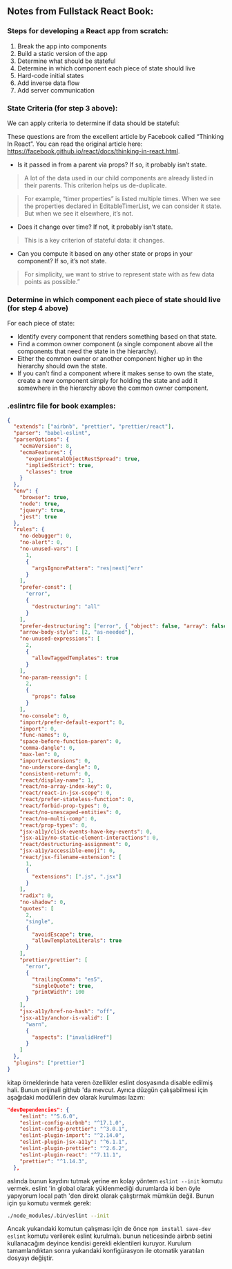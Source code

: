 ## Notes from Fullstack React Book:

### Steps for developing a React app from scratch:

1. Break the app into components
1. Build a static version of the app
1. Determine what should be stateful
1. Determine in which component each piece of state should live
1. Hard-code initial states
1. Add inverse data flow
1. Add server communication

### State Criteria (for step 3 above):
We can apply criteria to determine if data should be stateful:

These questions are from the excellent article by Facebook called “Thinking In React”. You can read the original article here: https://facebook.github.io/react/docs/thinking-in-react.html.

* Is it passed in from a parent via props? If so, it probably isn’t state.

> A lot of the data used in our child components are already listed in their parents. This criterion helps us de-duplicate.

> For example, “timer properties” is listed multiple times. When we see the properties declared in EditableTimerList, we can consider it state. But when we see it elsewhere, it’s not.

* Does it change over time? If not, it probably isn’t state.

> This is a key criterion of stateful data: it changes.

* Can you compute it based on any other state or props in your component? If so, it’s not state.

> For simplicity, we want to strive to represent state with as few data points as possible.”

### Determine in which component each piece of state should live (for step 4 above)

For each piece of state:

* Identify every component that renders something based on that state.
* Find a common owner component (a single component above all the components that need the state in the hierarchy).
* Either the common owner or another component higher up in the hierarchy should own the state.
* If you can’t find a component where it makes sense to own the state, create a new component simply for holding the state and add it somewhere in the hierarchy above the common owner component.

### .eslintrc file for book examples:
```json
{
  "extends": ["airbnb", "prettier", "prettier/react"],
  "parser": "babel-eslint",
  "parserOptions": {
    "ecmaVersion": 8,
    "ecmaFeatures": {
      "experimentalObjectRestSpread": true,
      "impliedStrict": true,
      "classes": true
    }
  },
  "env": {
    "browser": true,
    "node": true,
    "jquery": true,
    "jest": true
  },
  "rules": {
    "no-debugger": 0,
    "no-alert": 0,
    "no-unused-vars": [
      1,
      {
        "argsIgnorePattern": "res|next|^err"
      }
    ],
    "prefer-const": [
      "error",
      {
        "destructuring": "all"
      }
    ],
    "prefer-destructuring": ["error", { "object": false, "array": false }],
    "arrow-body-style": [2, "as-needed"],
    "no-unused-expressions": [
      2,
      {
        "allowTaggedTemplates": true
      }
    ],
    "no-param-reassign": [
      2,
      {
        "props": false
      }
    ],
    "no-console": 0,
    "import/prefer-default-export": 0,
    "import": 0,
    "func-names": 0,
    "space-before-function-paren": 0,
    "comma-dangle": 0,
    "max-len": 0,
    "import/extensions": 0,
    "no-underscore-dangle": 0,
    "consistent-return": 0,
    "react/display-name": 1,
    "react/no-array-index-key": 0,
    "react/react-in-jsx-scope": 0,
    "react/prefer-stateless-function": 0,
    "react/forbid-prop-types": 0,
    "react/no-unescaped-entities": 0,
    "react/no-multi-comp": 0,
    "react/prop-types": 0,
    "jsx-a11y/click-events-have-key-events": 0,
    "jsx-a11y/no-static-element-interactions": 0,
    "react/destructuring-assignment": 0,
    "jsx-a11y/accessible-emoji": 0,
    "react/jsx-filename-extension": [
      1,
      {
        "extensions": [".js", ".jsx"]
      }
    ],
    "radix": 0,
    "no-shadow": 0,
    "quotes": [
      2,
      "single",
      {
        "avoidEscape": true,
        "allowTemplateLiterals": true
      }
    ],
    "prettier/prettier": [
      "error",
      {
        "trailingComma": "es5",
        "singleQuote": true,
        "printWidth": 100
      }
    ],
    "jsx-a11y/href-no-hash": "off",
    "jsx-a11y/anchor-is-valid": [
      "warn",
      {
        "aspects": ["invalidHref"]
      }
    ]
  },
  "plugins": ["prettier"]
}
```

kitap örneklerinde hata veren özellikler eslint dosyasında disable edilmiş hali.
Bunun orijinali github 'da mevcut.
Ayrıca düzgün çalışabilmesi için aşağıdaki modüllerin dev olarak kurulması lazım:

```json
"devDependencies": {
    "eslint": "^5.6.0",
    "eslint-config-airbnb": "^17.1.0",
    "eslint-config-prettier": "^3.0.1",
    "eslint-plugin-import": "^2.14.0",
    "eslint-plugin-jsx-a11y": "^6.1.1",
    "eslint-plugin-prettier": "^2.6.2",
    "eslint-plugin-react": "^7.11.1",
    "prettier": "^1.14.3",
  },
```

aslında bunun kaydını tutmak yerine en kolay yöntem `eslint --init` komutu vermek. eslint 'in global olarak yüklenmediği durumlarda ki ben öyle yapıyorum local path 'den direkt olarak çalıştırmak mümkün değil. Bunun için şu komutu vermek gerek:

```sh
./node_modules/.bin/eslint --init
```

Ancak yukarıdaki komutun çalışması için de önce `npm install save-dev eslint` komutu verilerek eslint kurulmalı.
bunun neticesinde airbnb setini kullanacağım deyince kendisi gerekli eklentileri kuruyor. Kurulum tamamlandıktan sonra yukarıdaki konfigürasyon ile otomatik yaratılan dosyayı değiştir. 


